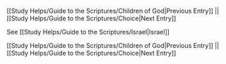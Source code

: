 [[Study Helps/Guide to the Scriptures/Children of God|Previous Entry]]  ||  [[Study Helps/Guide to the Scriptures/Choice|Next Entry]]

 See [[Study Helps/Guide to the Scriptures/Israel|Israel]]

[[Study Helps/Guide to the Scriptures/Children of God|Previous Entry]]  ||  [[Study Helps/Guide to the Scriptures/Choice|Next Entry]]